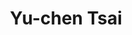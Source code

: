 ---
layout: page
title:  Yu-chen Tsai
name: Yu-chen Tsai
type: member
program: Research assistant
entry_year: 2014
graduation_year: 
create_link: false
external_url: 
image: /people/images/yu-chen_tsai.jpg
brief: 
---